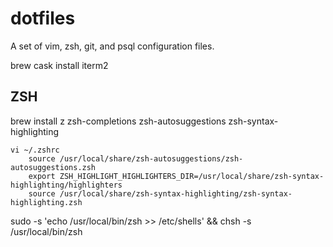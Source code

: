 # dotfiles
A set of vim, zsh, git, and psql configuration files.

brew cask install iterm2

ZSH 
----
brew install z zsh-completions zsh-autosuggestions zsh-syntax-highlighting
```
vi ~/.zshrc
	source /usr/local/share/zsh-autosuggestions/zsh-autosuggestions.zsh
	export ZSH_HIGHLIGHT_HIGHLIGHTERS_DIR=/usr/local/share/zsh-syntax-highlighting/highlighters
	source /usr/local/share/zsh-syntax-highlighting/zsh-syntax-highlighting.zsh
``` 
sudo -s 'echo /usr/local/bin/zsh >> /etc/shells' && chsh -s /usr/local/bin/zsh
